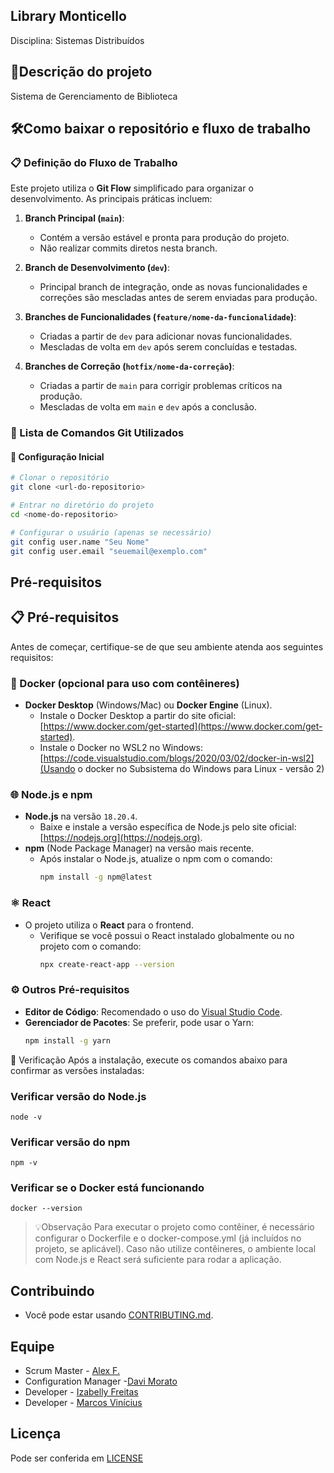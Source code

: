 Library Monticello
--------------------------------------
Disciplina: Sistemas Distribuídos


📄Descrição do projeto
-------------------------------------
Sistema de Gerenciamento de Biblioteca


🛠️Como baixar o repositório e fluxo de trabalho
-------------------------------------
### 📋 Definição do Fluxo de Trabalho

Este projeto utiliza o **Git Flow** simplificado para organizar o desenvolvimento. As principais práticas incluem:

1. **Branch Principal (`main`)**:
   - Contém a versão estável e pronta para produção do projeto.
   - Não realizar commits diretos nesta branch.

2. **Branch de Desenvolvimento (`dev`)**:
   - Principal branch de integração, onde as novas funcionalidades e correções são mescladas antes de serem enviadas para produção.

3. **Branches de Funcionalidades (`feature/nome-da-funcionalidade`)**:
   - Criadas a partir de `dev` para adicionar novas funcionalidades.
   - Mescladas de volta em `dev` após serem concluídas e testadas.

4. **Branches de Correção (`hotfix/nome-da-correção`)**:
   - Criadas a partir de `main` para corrigir problemas críticos na produção.
   - Mescladas de volta em `main` e `dev` após a conclusão.

### 📖 Lista de Comandos Git Utilizados

#### 🔄 Configuração Inicial
```bash
# Clonar o repositório
git clone <url-do-repositorio>

# Entrar no diretório do projeto
cd <nome-do-repositorio>

# Configurar o usuário (apenas se necessário)
git config user.name "Seu Nome"
git config user.email "seuemail@exemplo.com"
```

Pré-requisitos
-------------------------------------
## 📋 Pré-requisitos

Antes de começar, certifique-se de que seu ambiente atenda aos seguintes requisitos:

### 🐳 Docker (opcional para uso com contêineres)
- **Docker Desktop** (Windows/Mac) ou **Docker Engine** (Linux).
  - Instale o Docker Desktop a partir do site oficial: [https://www.docker.com/get-started](https://www.docker.com/get-started).
  - Instale o Docker no WSL2 no Windows: [https://code.visualstudio.com/blogs/2020/03/02/docker-in-wsl2](Usando o docker no Subsistema do Windows para Linux - versão 2)

### 🌐 Node.js e npm
- **Node.js** na versão `18.20.4`.
  - Baixe e instale a versão específica de Node.js pelo site oficial: [https://nodejs.org](https://nodejs.org).
- **npm** (Node Package Manager) na versão mais recente.
  - Após instalar o Node.js, atualize o npm com o comando:
    ```bash
    npm install -g npm@latest
    ```

### ⚛️ React
- O projeto utiliza o **React** para o frontend.
  - Verifique se você possui o React instalado globalmente ou no projeto com o comando:
    ```bash
    npx create-react-app --version
    ```

### ⚙️ Outros Pré-requisitos
- **Editor de Código**: Recomendado o uso do [Visual Studio Code](https://code.visualstudio.com/).
- **Gerenciador de Pacotes**: Se preferir, pode usar o Yarn:
  ```bash
  npm install -g yarn
🚀 Verificação
Após a instalação, execute os comandos abaixo para confirmar as versões instaladas:

### Verificar versão do Node.js
```
node -v
```
### Verificar versão do npm
```
npm -v
```
### Verificar se o Docker está funcionando
```
docker --version
```
>💡Observação
Para executar o projeto como contêiner, é necessário configurar o Dockerfile e o docker-compose.yml (já incluídos no projeto, se aplicável).
Caso não utilize contêineres, o ambiente local com Node.js e React será suficiente para rodar a aplicação.

Contribuindo
-------------------------------------
- Você pode estar usando [CONTRIBUTING.md](https://github.com/DaviM-afk/Sistemas-Distribuidos/blob/main/CONTRIBUTING.md).

Equipe
-------------------------------------
* Scrum Master - [Alex F.](https://github.com/alexfrnn)
* Configuration Manager  -[Davi Morato](https://github.com/DaviM-afk)
* Developer - [Izabelly Freitas](https://github.com/Izahfreitas)
* Developer - [Marcos Vinícius](https://github.com/Marcosvfnascimento)

Licença
-------------------------------------
Pode ser conferida em [LICENSE](https://github.com/DaviM-afk/Sistemas-Distribuidos/blob/main/LICENSE)
